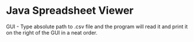 # Java Spreadsheet Viewer

GUI - Type absolute path to .csv file and the program will read it and print it on the right of the GUI in a neat order.
